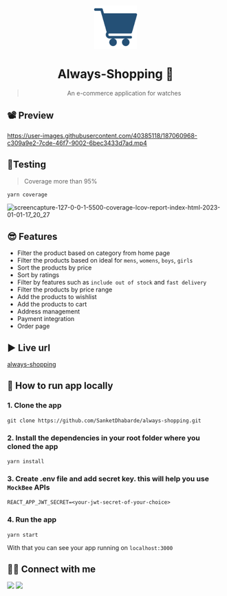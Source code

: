 <div align="center">

<img alt="always stream" src="public/image512.png" width="100px" height="100px" />

# Always-Shopping 🛒
> An e-commerce application for watches
</div>


## 📽 Preview
https://user-images.githubusercontent.com/40385118/187060968-c309a9e2-7cde-46f7-9002-6bec3433d7ad.mp4

## 🧪Testing
> Coverage more than 95%

```bash
yarn coverage
```
![screencapture-127-0-0-1-5500-coverage-lcov-report-index-html-2023-01-01-17_20_27](https://user-images.githubusercontent.com/40385118/210169856-f32cb677-4af6-4d34-a32d-913b82318325.png)


## 😎 Features
- Filter the product based on category from home page
- Filter the products based on ideal for `mens`, `womens`, `boys`, `girls`
- Sort the products by price
- Sort by ratings
- Filter by features such as `include out of stock` and `fast delivery`
- Filter the products by price range
- Add the products to wishlist
- Add the products to cart
- Address management
- Payment integration
- Order page

## ▶ Live url
[always-shopping](https://always-shopping.netlify.app/)

## 🤯 How to run app locally
### 1. Clone the app
```
git clone https://github.com/SanketDhabarde/always-shopping.git
```
### 2. Install the dependencies in your root folder where you cloned the app
```
yarn install
```
### 3. Create .env file and add secret key. this will help you use `MockBee` APIs
```
REACT_APP_JWT_SECRET=<your-jwt-secret-of-your-choice>
```
### 4. Run the app
```
yarn start
```
With that you can see your app running on `localhost:3000`

## 👨‍💻 Connect with me 

<a href="https://twitter.com/SanketDhabarde1"><img src="https://img.shields.io/badge/Twitter-1DA1F2?style=for-the-badge&logo=twitter&logoColor=white"/></a>
<a href="https://www.linkedin.com/in/sanket-dhabarde-91b028166/"><img src="https://img.shields.io/badge/LinkedIn-0077B5?style=for-the-badge&logo=linkedin&logoColor=white"/></a>
